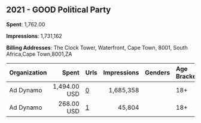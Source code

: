 ## 2021 - GOOD Political Party 
**Spent**: 1,762.00

**Impressions**: 1,731,162

**Billing Addresses**: The Clock Tower, Waterfront, Cape Town, 8001, South Africa,Cape Town,8001,ZA

|Organization|Spent|Urls|Impressions|Genders|Age Brackets|Country Codes|
|:---|---:|:---|---:|:---|:---|:---|
|Ad Dynamo|1,494.00 USD|[0](https://www.snap.com/political-ads/asset/77f33ba6b389f9b965e7508670c6cee876a441ac7f9188562f79c6e189aaa92b?mediaType=png)|1,685,358||18+|south africa|
|Ad Dynamo|268.00 USD|[1](https://www.snap.com/political-ads/asset/77f33ba6b389f9b965e7508670c6cee876a441ac7f9188562f79c6e189aaa92b?mediaType=png)|45,804||18+|south africa|
